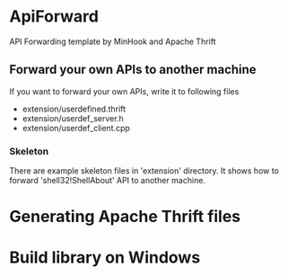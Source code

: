 # ApiForward
API Forwarding template by MinHook and Apache Thrift

## Forward your own APIs to another machine
If you want to forward your own APIs, write it to following files
+ extension/userdefined.thrift
+ extension/userdef_server.h
+ extension/userdef_client.cpp

### Skeleton
There are example skeleton files in 'extension' directory.
It shows how to forward 'shell32!ShellAbout' API to another machine.

# Generating Apache Thrift files

# Build library on Windows
